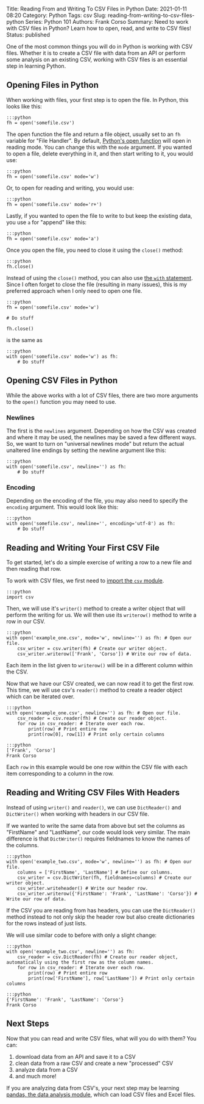Title: Reading From and Writing To CSV Files in Python
Date: 2021-01-11 08:20
Category: Python
Tags: csv
Slug: reading-from-writing-to-csv-files-python
Series: Python 101
Authors: Frank Corso
Summary: Need to work with CSV files in Python? Learn how to open, read, and write to CSV files!
Status: published

One of the most common things you will do in Python is working with CSV files. Whether it is to create a CSV file with data from an API or perform some analysis on an existing CSV, working with CSV files is an essential step in learning Python.

## Opening Files in Python

When working with files, your first step is to open the file. In Python, this looks like this:

```
:::python
fh = open('somefile.csv')
``` 

The open function the file and return a file object, usually set to an `fh` variable for "File Handler". By default, [Python's open function](https://docs.python.org/3/library/functions.html#open) will open in reading mode. You can change this with the `mode` argument. If you wanted to open a file, delete everything in it, and then start writing to it, you would use:

```
:::python
fh = open('somefile.csv' mode='w')
```

Or, to open for reading and writing, you would use:

```
:::python
fh = open('somefile.csv' mode='r+')
```

Lastly, if you wanted to open the file to write to but keep the existing data, you use `a` for "append" like this:

```
:::python
fh = open('somefile.csv' mode='a')
```

Once you open the file, you need to close it using the `close()` method:

```
:::python
fh.close()
```

Instead of using the `close()` method, you can also use [the `with` statement](https://docs.python.org/3/reference/compound_stmts.html#with). Since I often forget to close the file (resulting in many issues), this is my preferred approach when I only need to open one file.

```
:::python
fh = open('somefile.csv' mode='w')

# Do stuff

fh.close()
```

is the same as

```
:::python
with open('somefile.csv' mode='w') as fh:
    # Do stuff
```

## Opening CSV Files in Python

While the above works with a lot of CSV files, there are two more arguments to the `open()` function you may need to use.

### Newlines

The first is the `newlines` argument. Depending on how the CSV was created and where it may be used, the newlines may be saved a few different ways. So, we want to turn on "universal newlines mode" but return the actual unaltered line endings by setting the newline argument like this:

```
:::python
with open('somefile.csv', newline='') as fh:
    # Do stuff
```

### Encoding

Depending on the encoding of the file, you may also need to specify the `encoding` argument. This would look like this:

```
:::python
with open('somefile.csv', newline='', encoding='utf-8') as fh:
    # Do stuff
```

## Reading and Writing Your First CSV File

To get started, let's do a simple exercise of writing a row to a new file and then reading that row.

To work with CSV files, we first need to [import the `csv` module](https://docs.python.org/3/library/csv.html).

```
:::python
import csv
```

Then, we will use it's `writer()` method to create a writer object that will perform the writing for us. We will then use its `writerow()` method to write a row in our CSV.

```
:::python
with open('example_one.csv', mode='w', newline='') as fh: # Open our file.
    csv_writer = csv.writer(fh) # Create our writer object.
    csv_writer.writerow(['Frank', 'Corso']) # Write our row of data.
```

Each item in the list given to `writerow()` will be in a different column within the CSV.

Now that we have our CSV created, we can now read it to get the first row. This time, we will use csv's `reader()` method to create a reader object which can be iterated over.

```
:::python
with open('example_one.csv', newline='') as fh: # Open our file.
    csv_reader = csv.reader(fh) # Create our reader object.
    for row in csv_reader: # Iterate over each row.
        print(row) # Print entire row
        print(row[0], row[1]) # Print only certain columns
```
```
:::python
['Frank', 'Corso']
Frank Corso
```

Each `row` in this example would be one row within the CSV file with each item corresponding to a column in the row.

## Reading and Writing CSV Files With Headers

Instead of using `writer()` and `reader()`, we can use `DictReader()` and `DictWriter()` when working with headers in our CSV file.

If we wanted to write the same data from above but set the columns as "FirstName" and "LastName", our code would look very similar. The main difference is that `DictWriter()` requires fieldnames to know the names of the columns.

```
:::python
with open('example_two.csv', mode='w', newline='') as fh: # Open our file.
    columns = ['FirstName', 'LastName'] # Define our columns.
    csv_writer = csv.DictWriter(fh, fieldnames=columns) # Create our writer object.
    csv_writer.writeheader() # Write our header row.
    csv_writer.writerow({'FirstName': 'Frank', 'LastName': 'Corso'}) # Write our row of data.
```

If the CSV you are reading from has headers, you can use the `DictReader()` method instead to not only skip the header row but also create dictionaries for the rows instead of just lists.

We will use similar code to before with only a slight change:

```
:::python
with open('example_two.csv', newline='') as fh:
    csv_reader = csv.DictReader(fh) # Create our reader object, automatically using the first row as the column names.
    for row in csv_reader: # Iterate over each row.
        print(row) # Print entire row
        print(row['FirstName'], row['LastName']) # Print only certain columns
```
```
:::python
{'FirstName': 'Frank', 'LastName': 'Corso'}
Frank Corso
```

## Next Steps

Now that you can read and write CSV files, what will you do with them? You can:

1. download data from an API and save it to a CSV
2. clean data from a raw CSV and create a new "processed" CSV
3. analyze data from a CSV
4. and much more!

If you are analyzing data from CSV's, your next step may be learning [pandas, the data analysis module](https://pandas.pydata.org), which can load CSV files and Excel files.